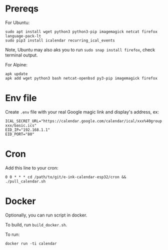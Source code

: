 # Prereqs

For Ubuntu:

```
sudo apt install wget python3 python3-pip imagemagick netcat firefox language-pack-lt
sudo pip3 install icalendar recurring_ical_events
```
Note, Ubuntu may also aks you to run `sudo snap install firefox`, check terminal output.

For Alpine:

```
apk update
apk add wget python3 bash netcat-openbsd py3-pip imagemagick firefox
```

# Env file

Create `.env` file with your real Google magic link and display's address, ex:

```
ICAL_SECRET_URL="https://calendar.google.com/calendar/ical/xxx%40group.calendar.google.com/private-xxx/basic.ics"
EID_IP="192.168.1.1"
EID_PORT="80"
```

# Cron

Add this line to your cron:

```
0 0 * * * cd /path/to/git/e-ink-calendar-esp32/cron && ./pull_calendar.sh
```

# Docker

Optionally, you can run script in docker.

To build, run `build_docker.sh`.

To run:

```
docker run -ti calendar
```
